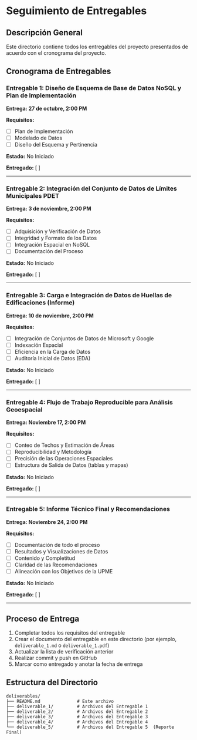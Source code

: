 # Seguimiento de Entregables

## Descripción General

Este directorio contiene todos los entregables del proyecto presentados de acuerdo con el cronograma del proyecto.

## Cronograma de Entregables

### Entregable 1: Diseño de Esquema de Base de Datos NoSQL y Plan de Implementación
**Entrega: 27 de octubre, 2:00 PM**

**Requisitos:**
- [ ] Plan de Implementación
- [ ] Modelado de Datos
- [ ] Diseño del Esquema y Pertinencia
      
**Estado:** No Iniciado

**Entregado:** [ ]

---

### Entregable 2: Integración del Conjunto de Datos de Límites Municipales PDET
**Entrega: 3 de noviembre, 2:00 PM**

**Requisitos:**
- [ ] Adquisición y Verificación de Datos
- [ ] Integridad y Formato de los Datos
- [ ] Integración Espacial en NoSQL
- [ ] Documentación del Proceso

**Estado:** No Iniciado

**Entregado:** [ ]

---

### Entregable 3: Carga e Integración de Datos de Huellas de Edificaciones (Informe)
**Entrega: 10 de noviembre, 2:00 PM**

**Requisitos:**
- [ ] Integración de Conjuntos de Datos de Microsoft y Google
- [ ] Indexación Espacial
- [ ] Eficiencia en la Carga de Datos
- [ ] Auditoría Inicial de Datos (EDA)

**Estado:** No Iniciado

**Entregado:** [ ]

---

### Entregable 4: Flujo de Trabajo Reproducible para Análisis Geoespacial
**Entrega: Noviembre 17, 2:00 PM**

**Requisitos:**
- [ ] Conteo de Techos y Estimación de Áreas
- [ ] Reproducibilidad y Metodología
- [ ] Precisión de las Operaciones Espaciales
- [ ] Estructura de Salida de Datos (tablas y mapas)

**Estado:** No Iniciado

**Entregado:** [ ]

---

### Entregable 5: Informe Técnico Final y Recomendaciones
**Entrega: Noviembre 24, 2:00 PM**

**Requisitos:**
- [ ] Documentación de todo el proceso
- [ ] Resultados y Visualizaciones de Datos
- [ ] Contenido y Completitud
- [ ] Claridad de las Recomendaciones
- [ ] Alineación con los Objetivos de la UPME

**Estado:** No Iniciado

**Entregado:** [ ]

---

## Proceso de Entrega

1. Completar todos los requisitos del entregable
2. Crear el documento del entregable en este directorio (por ejemplo, `deliverable_1.md` o `deliverable_1.pdf`)
3. Actualizar la lista de verificación anterior
4. Realizar commit y push en GitHub
5. Marcar como entregado y anotar la fecha de entrega

## Estructura del Directorio

```
deliverables/
├── README.md              # Este archivo
├── deliverable_1/         # Archivos del Entregable 1 
├── deliverable_2/         # Archivos del Entregable 2 
├── deliverable_3/         # Archivos del Entregable 3 
├── deliverable_4/         # Archivos del Entregable 4 
└── deliverable_5/         # Archivos del Entregable 5  (Reporte Final)
```
